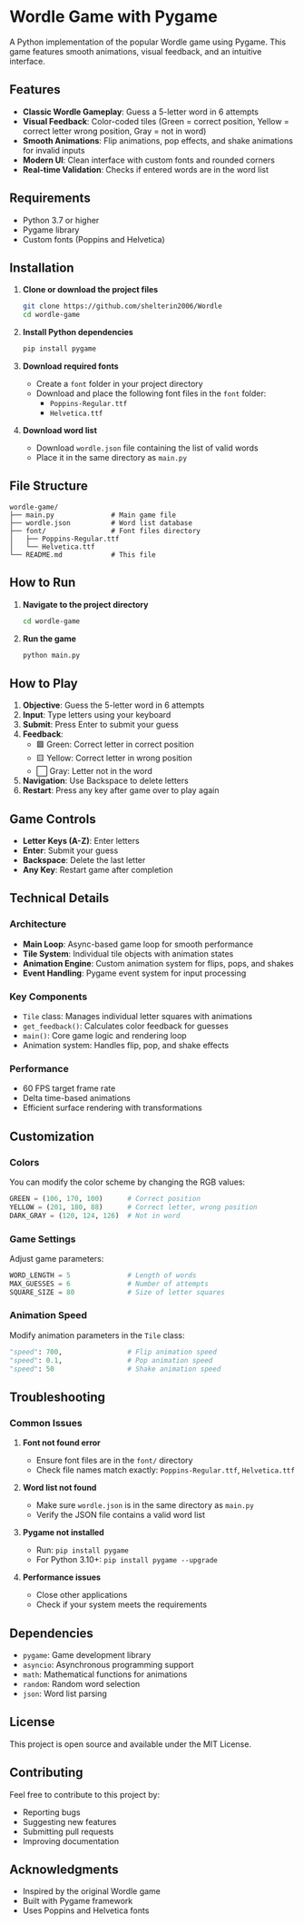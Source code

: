 # Wordle Game with Pygame

A Python implementation of the popular Wordle game using Pygame. This game features smooth animations, visual feedback, and an intuitive interface.

## Features

- **Classic Wordle Gameplay**: Guess a 5-letter word in 6 attempts
- **Visual Feedback**: Color-coded tiles (Green = correct position, Yellow = correct letter wrong position, Gray = not in word)
- **Smooth Animations**: Flip animations, pop effects, and shake animations for invalid inputs
- **Modern UI**: Clean interface with custom fonts and rounded corners
- **Real-time Validation**: Checks if entered words are in the word list

## Requirements

- Python 3.7 or higher
- Pygame library
- Custom fonts (Poppins and Helvetica)

## Installation

1. **Clone or download the project files**
   ```bash
   git clone https://github.com/shelterin2006/Wordle
   cd wordle-game
   ```

2. **Install Python dependencies**
   ```bash
   pip install pygame
   ```

3. **Download required fonts**
   - Create a `font` folder in your project directory
   - Download and place the following font files in the `font` folder:
     - `Poppins-Regular.ttf`
     - `Helvetica.ttf`

4. **Download word list**
   - Download `wordle.json` file containing the list of valid words
   - Place it in the same directory as `main.py`

## File Structure

```
wordle-game/
├── main.py              # Main game file
├── wordle.json          # Word list database
├── font/                # Font files directory
│   ├── Poppins-Regular.ttf
│   └── Helvetica.ttf
└── README.md            # This file
```

## How to Run

1. **Navigate to the project directory**
   ```bash
   cd wordle-game
   ```

2. **Run the game**
   ```bash
   python main.py
   ```

## How to Play

1. **Objective**: Guess the 5-letter word in 6 attempts
2. **Input**: Type letters using your keyboard
3. **Submit**: Press Enter to submit your guess
4. **Feedback**: 
   - 🟩 Green: Correct letter in correct position
   - 🟨 Yellow: Correct letter in wrong position  
   - ⬜ Gray: Letter not in the word
5. **Navigation**: Use Backspace to delete letters
6. **Restart**: Press any key after game over to play again

## Game Controls

- **Letter Keys (A-Z)**: Enter letters
- **Enter**: Submit your guess
- **Backspace**: Delete the last letter
- **Any Key**: Restart game after completion

## Technical Details

### Architecture
- **Main Loop**: Async-based game loop for smooth performance
- **Tile System**: Individual tile objects with animation states
- **Animation Engine**: Custom animation system for flips, pops, and shakes
- **Event Handling**: Pygame event system for input processing

### Key Components
- `Tile` class: Manages individual letter squares with animations
- `get_feedback()`: Calculates color feedback for guesses
- `main()`: Core game logic and rendering loop
- Animation system: Handles flip, pop, and shake effects

### Performance
- 60 FPS target frame rate
- Delta time-based animations
- Efficient surface rendering with transformations

## Customization

### Colors
You can modify the color scheme by changing the RGB values:
```python
GREEN = (106, 170, 100)      # Correct position
YELLOW = (201, 180, 88)      # Correct letter, wrong position  
DARK_GRAY = (120, 124, 126)  # Not in word
```

### Game Settings
Adjust game parameters:
```python
WORD_LENGTH = 5              # Length of words
MAX_GUESSES = 6              # Number of attempts
SQUARE_SIZE = 80             # Size of letter squares
```

### Animation Speed
Modify animation parameters in the `Tile` class:
```python
"speed": 700,                # Flip animation speed
"speed": 0.1,                # Pop animation speed
"speed": 50                  # Shake animation speed
```

## Troubleshooting

### Common Issues

1. **Font not found error**
   - Ensure font files are in the `font/` directory
   - Check file names match exactly: `Poppins-Regular.ttf`, `Helvetica.ttf`

2. **Word list not found**
   - Make sure `wordle.json` is in the same directory as `main.py`
   - Verify the JSON file contains a valid word list

3. **Pygame not installed**
   - Run: `pip install pygame`
   - For Python 3.10+: `pip install pygame --upgrade`

4. **Performance issues**
   - Close other applications
   - Check if your system meets the requirements

## Dependencies

- `pygame`: Game development library
- `asyncio`: Asynchronous programming support
- `math`: Mathematical functions for animations
- `random`: Random word selection
- `json`: Word list parsing

## License

This project is open source and available under the MIT License.

## Contributing

Feel free to contribute to this project by:
- Reporting bugs
- Suggesting new features
- Submitting pull requests
- Improving documentation

## Acknowledgments

- Inspired by the original Wordle game
- Built with Pygame framework
- Uses Poppins and Helvetica fonts

